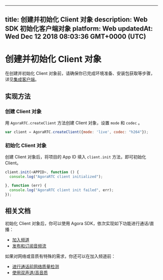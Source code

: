 
---
title: 创建并初始化 Client 对象
description: Web SDK 初始化客户端对象
platform: Web
updatedAt: Wed Dec 12 2018 08:03:36 GMT+0000 (UTC)
---
# 创建并初始化 Client 对象
在创建并初始化 Client 对象前，请确保你已完成环境准备、安装包获取等步骤，详见[集成客户端](../../cn/Video/web_prepare.md)。

## 实现方法
### 创建 Client 对象
用 `AgoraRTC.createClient` 方法创建 Client 对象，设置 `mode` 和 `codec` 。

```javascript
var client = AgoraRTC.createClient({mode: 'live', codec: "h264"});
```

### 初始化 Client 对象
创建 Client 对象后，将项目的 App ID 填入 `client.init` 方法，即可初始化 Client。

```javascript
client.init(<APPID>, function () {
  console.log("AgoraRTC client initialized");

}, function (err) {
  console.log("AgoraRTC client init failed", err);
});
```

## 相关文档
初始化 Client 对象后，你可以使用 Agora SDK，依次实现如下功能进行通话/直播：
- [加入频道](../../cn/Video/join_video_web.md)
- [发布和订阅音频流](../../cn/Video/publish_web.md)

如果对网络或音质有特殊的需求，你还可以在加入频道前：
- [进行通话前网络质量检测](../../cn/Video/lastmile_web.md)
- [使用双声道/高音质](../../cn/Video/audio_profile_web.md)

